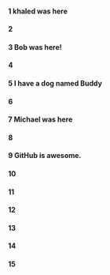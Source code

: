 #### 1 khaled was here
#### 2
#### 3 Bob was here!
#### 4
#### 5 I have a dog named Buddy
#### 6
#### 7 Michael was here
#### 8
#### 9 GitHub is awesome.
#### 10
#### 11
#### 12
#### 13
#### 14
#### 15